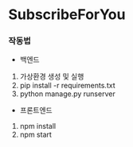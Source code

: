 # SubscribeForYou

### 작동법

- 백엔드

1. 가상환경 생성 및 실행
2. pip install -r requirements.txt
3. python manage.py runserver

- 프론트엔드

1. npm install
2. npm start
